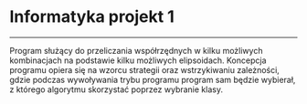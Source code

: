 # Informatyka projekt 1
___

Program służący do przeliczania współrzędnych w kilku możliwych 
kombinacjach na podstawie kilku możliwych elipsoidach. 
Koncepcja programu opiera się na wzorcu strategii oraz wstrzykiwaniu zależności,
gdzie podczas wywoływania trybu programu program sam będzie wybierał,
z którego algorytmu skorzystać poprzez wybranie klasy.

